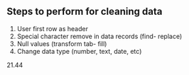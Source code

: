 ## Steps to perform for cleaning data

1. User first row as header
2. Special character remove in data records (find- replace)
3. Null values  (transform tab- fill)
4. Change data type (number, text, date, etc)




21.44
